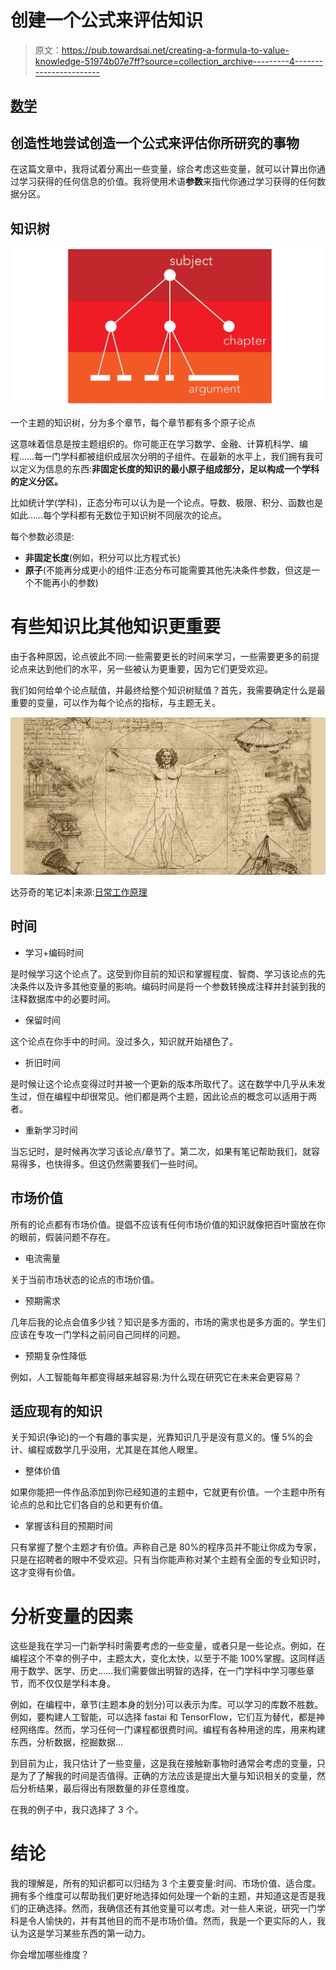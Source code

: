 # 创建一个公式来评估知识

> 原文：<https://pub.towardsai.net/creating-a-formula-to-value-knowledge-51974b07e7ff?source=collection_archive---------4----------------------->

## [数学](https://towardsai.net/p/category/mathematics)

## 创造性地尝试创造一个公式来评估你所研究的事物

在这篇文章中，我将试着分离出一些变量，综合考虑这些变量，就可以计算出你通过学习获得的任何信息的价值。我将使用术语**参数**来指代你通过学习获得的任何数据分区。

## 知识树

![](img/9eab9c57f027a20ca4fecf99b2c769b5.png)

一个主题的知识树，分为多个章节，每个章节都有多个原子论点

这意味着信息是按主题组织的。你可能正在学习数学、金融、计算机科学、编程……每一门学科都被组织成层次分明的子组件。在最新的水平上，我们拥有我可以定义为信息的东西:**非固定长度的知识的最小原子组成部分，足以构成一个学科的定义分区。**

比如统计学(学科)，正态分布可以认为是一个论点。导数、极限、积分、函数也是如此……每个学科都有无数位于知识树不同层次的论点。

每个参数必须是:

*   **非固定长度**(例如，积分可以比方程式长)
*   **原子**(不能再分成更小的组件:正态分布可能需要其他先决条件参数，但这是一个不能再小的参数)

# 有些知识比其他知识更重要

由于各种原因，论点彼此不同:一些需要更长的时间来学习，一些需要更多的前提论点来达到他们的水平，另一些被认为更重要，因为它们更受欢迎。

我们如何给单个论点赋值，并最终给整个知识树赋值？首先，我需要确定什么是最重要的变量，可以作为每个论点的指标，与主题无关。

![](img/23d4ed79edbc0a26327646e9c2403396.png)

达芬奇的笔记本|来源:[日常工作原理](https://www.howitworksdaily.com/da-vincis-amazing-notebook-inventions/)

## 时间

*   学习+编码时间

是时候学习这个论点了。这受到你目前的知识和掌握程度、智商、学习该论点的先决条件以及许多其他变量的影响。编码时间是将一个参数转换成注释并封装到我的注释数据库中的必要时间。

*   保留时间

这个论点在你手中的时间。没过多久，知识就开始褪色了。

*   折旧时间

是时候让这个论点变得过时并被一个更新的版本所取代了。这在数学中几乎从未发生过，但在编程中却很常见。他们都是两个主题，因此论点的概念可以适用于两者。

*   重新学习时间

当忘记时，是时候再次学习该论点/章节了。第二次，如果有笔记帮助我们，就容易得多，也快得多。但这仍然需要我们一些时间。

## 市场价值

所有的论点都有市场价值。提倡不应该有任何市场价值的知识就像把百叶窗放在你的眼前，假装问题不存在。

*   电流需量

关于当前市场状态的论点的市场价值。

*   预期需求

几年后我的论点会值多少钱？知识是多方面的，市场的需求也是多方面的。学生们应该在专攻一门学科之前问自己同样的问题。

*   预期复杂性降低

例如，人工智能每年都变得越来越容易:为什么现在研究它在未来会更容易？

## 适应现有的知识

关于知识(争论)的一个有趣的事实是，光靠知识几乎是没有意义的。懂 5%的会计、编程或数学几乎没用，尤其是在其他人眼里。

*   整体价值

如果你能把一件作品添加到你已经知道的主题中，它就更有价值。一个主题中所有论点的总和比它们各自的总和更有价值。

*   掌握该科目的预期时间

只有掌握了整个主题才有价值。声称自己是 80%的程序员并不能让你成为专家，只是在招聘者的眼中不受欢迎。只有当你能声称对某个主题有全面的专业知识时，这才变得有价值。

# 分析变量的因素

这些是我在学习一门新学科时需要考虑的一些变量，或者只是一些论点。例如，在编程这个不幸的例子中，主题太大，变化太快，以至于不能 100%掌握。这同样适用于数学、医学、历史……我们需要做出明智的选择，在一门学科中学习哪些章节，而不仅仅是学科本身。

例如，在编程中，章节(主题本身的划分)可以表示为库。可以学习的库数不胜数。例如，要构建人工智能，可以选择 fastai 和 TensorFlow，它们互为替代，都是神经网络库。然而，学习任何一门课程都很费时间。编程有各种用途的库，用来构建东西，分析数据，挖掘数据…

到目前为止，我只估计了一些变量，这是我在接触新事物时通常会考虑的变量，只是为了了解我的时间是否值得。正确的方法应该是提出大量与知识相关的变量，然后分析结果，最后得出有限数量的非任意维度。

在我的例子中，我只选择了 3 个。

# 结论

我的理解是，所有的知识都可以归结为 3 个主要变量:时间、市场价值、适合度。拥有多个维度可以帮助我们更好地选择如何处理一个新的主题，并知道这是否是我们的正确选择。然而，我确信还有其他变量可以考虑。对一些人来说，研究一门学科是令人愉快的，并有其他目的而不是市场价值。然而，我是一个更实际的人，我认为这是学习某些东西的第一动力。

你会增加哪些维度？